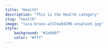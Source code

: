 ```yaml
---
title: "Health"
description: "This is the Health category"
slug: "health"
image: "luca-bravo-alS7ewQ41M8-unsplash.jpg"
style:
    background: "#2a9d8f"
    color: "#fff"
---
```

